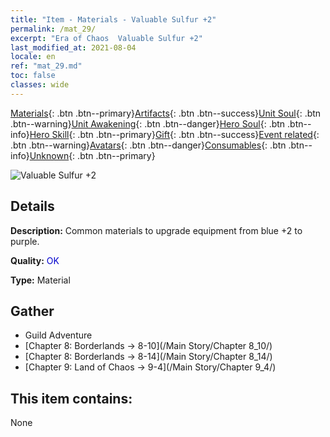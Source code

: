 ```yaml
---
title: "Item - Materials - Valuable Sulfur +2"
permalink: /mat_29/
excerpt: "Era of Chaos  Valuable Sulfur +2"
last_modified_at: 2021-08-04
locale: en
ref: "mat_29.md"
toc: false
classes: wide
---
```

 [Materials](/Items/){: .btn .btn--primary}[Artifacts](/Items/Artifacts/){: .btn .btn--success}[Unit Soul](/Items/UnitSoul/){: .btn .btn--warning}[Unit Awakening](/Items/UnitAwakening/){: .btn .btn--danger}[Hero Soul](/Items/HeroSoul/){: .btn .btn--info}[Hero Skill](/Items/HeroSkill/){: .btn .btn--primary}[Gift](/Items/Gift/){: .btn .btn--success}[Event related](/Items/Events/){: .btn .btn--warning}[Avatars](/Items/Avatars/){: .btn .btn--danger}[Consumables](/Items/Consumables/){: .btn .btn--info}[Unknown](/Items/Unknown/){: .btn .btn--primary}

 ![Valuable Sulfur +2](/images/t/i_cailiao_liuhuang1.png)

## Details
 **Description:** Common materials to upgrade equipment from blue +2 to purple.

 **Quality:** <span style="color: #0000CD">OK</span>

 **Type:** Material

## Gather

*    Guild Adventure 
*    [Chapter 8: Borderlands -> 8-10](/Main Story/Chapter 8_10/) 
*    [Chapter 8: Borderlands -> 8-14](/Main Story/Chapter 8_14/) 
*    [Chapter 9: Land of Chaos -> 9-4](/Main Story/Chapter 9_4/) 

## This item contains:

  None

